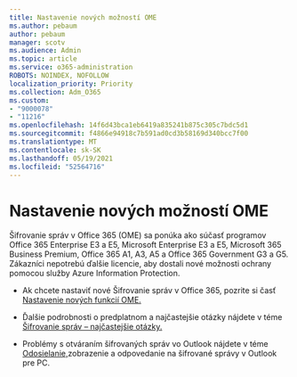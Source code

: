 ```yaml
---
title: Nastavenie nových možností OME
ms.author: pebaum
author: pebaum
manager: scotv
ms.audience: Admin
ms.topic: article
ms.service: o365-administration
ROBOTS: NOINDEX, NOFOLLOW
localization_priority: Priority
ms.collection: Adm_O365
ms.custom:
- "9000078"
- "11216"
ms.openlocfilehash: 14f6d43bca1eb6419a835241b875c305c7bdc5d1
ms.sourcegitcommit: f4866e94918c7b591ad0cd3b58169d340bcc7f00
ms.translationtype: MT
ms.contentlocale: sk-SK
ms.lasthandoff: 05/19/2021
ms.locfileid: "52564716"
---
```

# <a name="set-up-new-ome-capabilities"></a>Nastavenie nových možností OME

Šifrovanie správ v Office 365 (OME) sa ponúka ako súčasť programov Office 365 Enterprise E3 a E5, Microsoft Enterprise E3 a E5, Microsoft 365 Business Premium, Office 365 A1, A3, A5 a Office 365 Government G3 a G5. Zákazníci nepotrebú ďalšie licencie, aby dostali nové možnosti ochrany pomocou služby Azure Information Protection. 

- Ak chcete nastaviť nové Šifrovanie správ v Office 365, pozrite si časť [Nastavenie nových funkcií OME.](/microsoft-365/compliance/set-up-new-message-encryption-capabilities)

- Ďalšie podrobnosti o predplatnom a najčastejšie otázky nájdete v téme [Šifrovanie správ – najčastejšie otázky.](/microsoft-365/compliance/ome-faq#what-subscriptions-do-i-need-to-use-the-new-ome-capabilities-)

- Problémy s otváraním šifrovaných správ vo Outlook nájdete v téme [Odosielanie,](https://support.microsoft.com/en-us/topic/send-view-and-reply-to-encrypted-messages-in-outlook-for-pc-eaa43495-9bbb-4fca-922a-df90dee51980?ui=en-us&rs=en-us&ad=us)zobrazenie a odpovedanie na šifrované správy v Outlook pre PC.
